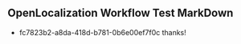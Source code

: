 ## OpenLocalization Workflow Test MarkDown
* fc7823b2-a8da-418d-b781-0b6e00ef7f0c thanks!

<!--HONumber=Jul16_HO4-->


